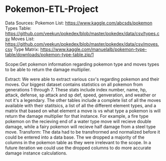 # Pokemon-ETL-Project
Data Sources:
  Pokemon List: https://www.kaggle.com/abcsds/pokemon
  Types Table: https://github.com/veekun/pokedex/blob/master/pokedex/data/csv/types.csv
  Moves List: https://github.com/veekun/pokedex/blob/master/pokedex/data/csv/moves.csv
  Type Matrix: https://www.kaggle.com/manuelalb/pokemon-type-table/downloads/pokemon-type-table.zip/1

Scope:Get pokemon information regarding pokemon type and moves types to be able to return the damage multiplier.

Extract:
We were able to extract various csv's regarding pokemon and their moves. Our biggest dataset contains statistics on all pokemon from generations 1 through 7. These stats include index number, name, hp, attack, defense, sp attack and sp def, speed, genveration, and weather or not it's a legendary. The other tables include a complete list of all the moves available with their statitsics, a list of all the different element types, and a matrix that based on what element a move is vs what type a pokemon is will return the damage multiplier for that instance. For example, a fire type pokemon on the recieving end of a water type move will recieve double damage, while a fairy pokemon will recieve half damage from a steel type move. 
Transform:
The data had to be transfrormed and normalized before it could be entered into a data base. The we dropped a majority of the columns in the pokemon table as they were irrelevant to the scope. In a future iteration we could use the dropped columns to do more accurate damage instance calculations.
